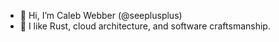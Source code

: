 - 👋 Hi, I’m Caleb Webber (@seeplusplus)
- 👀 I like Rust, cloud architecture, and software craftsmanship.

